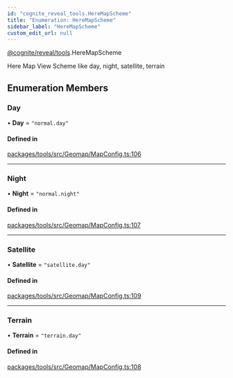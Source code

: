 ```yaml
---
id: "cognite_reveal_tools.HereMapScheme"
title: "Enumeration: HereMapScheme"
sidebar_label: "HereMapScheme"
custom_edit_url: null
---
```


[@cognite/reveal/tools](../modules/cognite_reveal_tools.md).HereMapScheme

Here Map View Scheme like day, night, satellite, terrain

## Enumeration Members

### Day

• **Day** = ``"normal.day"``

#### Defined in

[packages/tools/src/Geomap/MapConfig.ts:106](https://github.com/cognitedata/reveal/blob/e3cde2deb/viewer/packages/tools/src/Geomap/MapConfig.ts#L106)

___

### Night

• **Night** = ``"normal.night"``

#### Defined in

[packages/tools/src/Geomap/MapConfig.ts:107](https://github.com/cognitedata/reveal/blob/e3cde2deb/viewer/packages/tools/src/Geomap/MapConfig.ts#L107)

___

### Satellite

• **Satellite** = ``"satellite.day"``

#### Defined in

[packages/tools/src/Geomap/MapConfig.ts:109](https://github.com/cognitedata/reveal/blob/e3cde2deb/viewer/packages/tools/src/Geomap/MapConfig.ts#L109)

___

### Terrain

• **Terrain** = ``"terrain.day"``

#### Defined in

[packages/tools/src/Geomap/MapConfig.ts:108](https://github.com/cognitedata/reveal/blob/e3cde2deb/viewer/packages/tools/src/Geomap/MapConfig.ts#L108)
